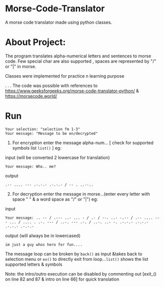 # Morse-Code-Translator
 A morse code translator made using python classes.

# About Project:

The program translates alpha-numerical letters and sentences to morse code.
Few special char are also supported , spaces are represented by "/" or "|" in morse.

Classes were implemented for practice n learning purpose

.
.
.
The code was possible with references to https://www.geeksforgeeks.org/morse-code-translator-python/ & https://morsecode.world/

# Run

```
Your selection: "selection fm 1-3"
Your message: "Message to be en/decrypted"
```
1) For encryption enter the message alpha-num... [ check for supported symbols list `list()` ]
eg:

input (will be converted 2 lowercase for translation)
```
Your message: Who.. me?
```
output
```
.-- .... --- .-.-.- .-.-.- / -- . ..--..
```

2) For decryption enter the message in morse...(enter every letter with space " " & a word space as "/" or "|")
eg:

input
```
Your message: .. -- / .--- ..- ... - / .- / --. ..- -.-- / .-- .... --- ... / .... . .-. --- / ..-. --- .-. / ..-. ..- -. .-.-.- .-.-.- .-.-.- .-.-.- 
```
output (will always be in lowercased)
```
im just a guy whos hero for fun....
```

The message loop can be broken by `back()` as input &takes back to selection menu or `ex()` to directly exit from loop...`list()` shows the list supported letters & symbols

Note: the intro/outro execution can be disabled by commenting out [exit_() on line 82 and 87 & intro on line 66] for quick translation

